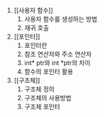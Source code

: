 1. [[사용자 함수]]
    1. 사용자 함수를 생성하는 방법
    2. 재귀 호출
2. [[포인터]]
    1. 포인터란
    2. 참조 연산자와 주소 연산자
    3. int* ptr와 int \*ptr의 차이
    4. 함수의 포인터 활용
3. [[구조체]]
	1. 구조체 정의
	2. 구조체의 사용방법
	3. 구조체 포인터